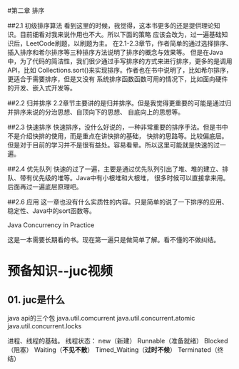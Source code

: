 #第二章 排序

##2.1 初级排序算法 
看到这里的时候，我觉得，这本书更多的还是提供理论知识。目前细看对我来说作用也不大。所以下面的策略
应该会改为，过一遍基础知识后，LeetCode刷题，以刷题为主。
在2.1-2.3章节，作者简单的通过选择排序、插入排序和希尔排序等三种排序方法说明了排序的概念与效果等。
但是在Java中，为了代码的简洁性，我们很少通过手写排序的方式来进行排序，更多的是调用API，比如
Collections.sort()来实现排序。作者也在书中说明了，比如希尔排序，更适合于需要排序，但是又没有
系统排序函数函数可用的情况下，比如面向硬件的开发、嵌入式开发等。

##2.2 归并排序
2.2章节主要讲的是归并排序。但是我觉得更重要的可能是通过归并排序来说的分治思想、自顶向下的思想、
自底向上的思想等。

##2.3 快速排序
快速排序，没什么好说的，一种非常重要的排序手法。但是书中不是介绍快排的使用，而是重点在讲快排的基础，
快排的思路等。比较偏底层。但是对于目前的学习并不是很有益处。容易看晕。所以这里可能就是快速的过一遍。

##2.4 优先队列
快速的过了一遍，主要是通过优先队列引出了堆、堆的建立、排队、带有优先级的堆等。Java中有小根堆和大根堆，
很多时候可以直接拿来用。后面再过一遍底层原理吧。

##2.6 应用
这一章也没有什么实质性的内容。只是简单的说了一下排序的应用、稳定性、Java中的sort函数等。


Java Concurrency in Practice

这是一本需要长期看的书。现在第一遍只是做简单了解。看不懂的不做纠结。

# 预备知识--juc视频

## 01. juc是什么

java api的三个包
java.util.comcurrent
java.util.concurrent.atomic
java.util.concurrent.locks

进程、线程的基础。
线程状态：
  new（新建）
  Runnable（准备就绪）
  Blocked（阻塞）
  Waiting（**不见不散**）
  Timed_Waiting（**过时不候**）
  Terminated（终结）



